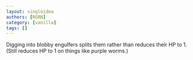 ```yaml
---
layout: singleidea
authors: [RGRN]
category: [vanilla]
tags: []
---
```

Digging into blobby engulfers splits them rather than reduces their HP to 1. (Still reduces HP to 1 on things like purple worms.)
